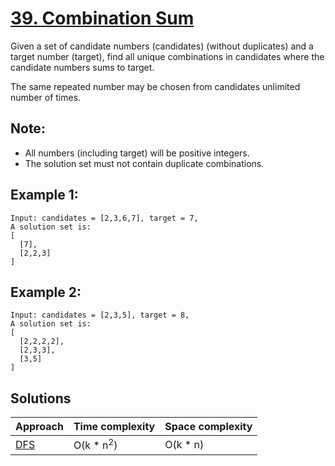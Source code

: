 # [39. Combination Sum](https://leetcode.com/problems/combination-sum/)

Given a set of candidate numbers (candidates) (without duplicates) and a target number (target), find all unique combinations in candidates where the candidate numbers sums to target.

The same repeated number may be chosen from candidates unlimited number of times.

## Note:

* All numbers (including target) will be positive integers.
* The solution set must not contain duplicate combinations.

## Example 1:

```
Input: candidates = [2,3,6,7], target = 7,
A solution set is:
[
  [7],
  [2,2,3]
]
```

## Example 2:

```
Input: candidates = [2,3,5], target = 8,
A solution set is:
[
  [2,2,2,2],
  [2,3,3],
  [3,5]
]
```

## Solutions

|   Approach  | Time complexity | Space complexity |
|-------------|-----------------|------------------|
| [DFS](solution1.md) | O(k * n<sup>2</sup>) | O(k * n) |
